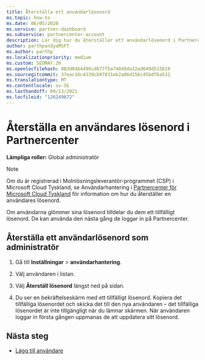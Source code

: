 ```yaml
---
title: Återställa ett användarlösenord
ms.topic: how-to
ms.date: 06/05/2020
ms.service: partner-dashboard
ms.subservice: partnercenter-account
description: Lär dig hur du återställer ett användarlösenord i Partnercenter. Användarna får ett tillfälligt lösenord nästa gång de loggar in på Partnercenter.
author: parthpandyaMSFT
ms.author: parthp
ms.localizationpriority: medium
ms.custom: SEOMAY.20
ms.openlocfilehash: 803d04b4496cd677f5a74049da32ed649d515819
ms.sourcegitcommit: 37eac16c4339cb97831eb2a86d156c45bdf6a531
ms.translationtype: MT
ms.contentlocale: sv-SE
ms.lasthandoff: 09/13/2021
ms.locfileid: "126249072"
---
```

# <a name="reset-a-users-password-in-partner-center"></a>Återställa en användares lösenord i Partnercenter

**Lämpliga roller:** Global administratör

> [!NOTE]  
> Om du är registrerad i Molnlösningsleverantör-programmet (CSP) i Microsoft Cloud Tyskland, se Användarhantering i [Partnercenter för Microsoft Cloud Tyskland](user-management-in-partner-center-for-microsoft-cloud-germany.md) för information om hur du återställer en användares lösenord.

Om användarna glömmer sina lösenord tilldelar du dem ett tillfälligt lösenord. De kan använda den nästa gång de loggar in på Partnercenter.

## <a name="reset-a-user-password-as-an-admin"></a>Återställa ett användarlösenord som administratör

1. Gå till **Inställningar** &gt; **användarhantering**.

2. Välj användaren i listan.

3. Välj **Återställ lösenord** längst ned på sidan.

4. Du ser en bekräftelseskärm med ett tillfälligt lösenord. Kopiera det tillfälliga lösenordet och skicka det till den nya användaren – det tillfälliga lösenordet är inte tillgängligt när du lämnar skärmen. När användaren loggar in första gången uppmanas de att uppdatera sitt lösenord.

## <a name="next-steps"></a>Nästa steg

- [Lägg till användare](create-user-accounts-and-set-permissions.md)